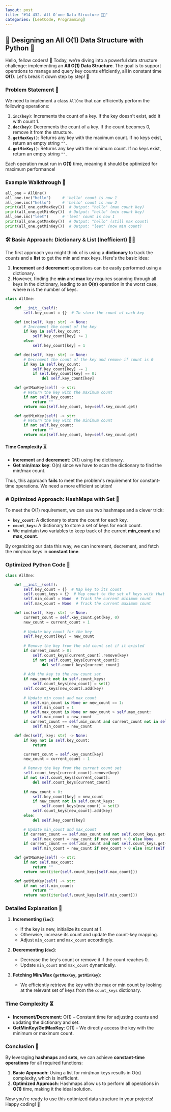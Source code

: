```yaml
---
layout: post
title: "#14 432. All O`one Data Structure 🧠💡"
categories: [LeetCode, Programming]
---
```


## 🚀 Designing an All O(1) Data Structure with Python 🐍

Hello, fellow coders! 👋 Today, we’re diving into a powerful data structure challenge: implementing an **All O(1) Data Structure**. The goal is to support operations to manage and query key counts efficiently, all in constant time **O(1)**. Let's break it down step by step! 🧠

### Problem Statement 📜

We need to implement a class `AllOne` that can efficiently perform the following operations:

1. **`inc(key)`**: Increments the count of a key. If the key doesn't exist, add it with count 1.
2. **`dec(key)`**: Decrements the count of a key. If the count becomes 0, remove it from the structure.
3. **`getMaxKey()`**: Returns any key with the maximum count. If no keys exist, return an empty string `""`.
4. **`getMinKey()`**: Returns any key with the minimum count. If no keys exist, return an empty string `""`.

Each operation must run in **O(1)** time, meaning it should be optimized for maximum performance!

### Example Walkthrough 📝

```python
all_one = AllOne()
all_one.inc("hello")     # 'hello' count is now 1
all_one.inc("hello")     # 'hello' count is now 2
print(all_one.getMaxKey())  # Output: "hello" (max count key)
print(all_one.getMinKey())  # Output: "hello" (min count key)
all_one.inc("leet")      # 'leet' count is now 1
print(all_one.getMaxKey())  # Output: "hello" (still max count)
print(all_one.getMinKey())  # Output: "leet" (now min count)
```

### 🛠 Basic Approach: Dictionary & List (Inefficient) 🧑‍💻

The first approach you might think of is using a **dictionary** to track the counts and a **list** to get the min and max keys. Here's the basic idea:

1. **Increment** and **decrement** operations can be easily performed using a dictionary.
2. However, finding the **min** and **max** key requires scanning through all keys in the dictionary, leading to an **O(n)** operation in the worst case, where **n** is the number of keys.

```python
class AllOne:

    def __init__(self):
        self.key_count = {}  # To store the count of each key

    def inc(self, key: str) -> None:
        # Increment the count of the key
        if key in self.key_count:
            self.key_count[key] += 1
        else:
            self.key_count[key] = 1

    def dec(self, key: str) -> None:
        # Decrement the count of the key and remove if count is 0
        if key in self.key_count:
            self.key_count[key] -= 1
            if self.key_count[key] == 0:
                del self.key_count[key]

    def getMaxKey(self) -> str:
        # Return the key with the maximum count
        if not self.key_count:
            return ""
        return max(self.key_count, key=self.key_count.get)

    def getMinKey(self) -> str:
        # Return the key with the minimum count
        if not self.key_count:
            return ""
        return min(self.key_count, key=self.key_count.get)

```

#### Time Complexity ⏳

- **Increment** and **decrement**: O(1) using the dictionary.
- **Get min/max key**: O(n) since we have to scan the dictionary to find the min/max count.

Thus, this approach **fails** to meet the problem's requirement for constant-time operations. We need a more efficient solution!

### 🔥 Optimized Approach: HashMaps with Set 🎯

To meet the O(1) requirement, we can use two hashmaps and a clever trick:

- **`key_count`**: A dictionary to store the count for each key.
- **`count_keys`**: A dictionary to store a set of keys for each count.
- We maintain two variables to keep track of the current **min_count** and **max_count**.

By organizing our data this way, we can increment, decrement, and fetch the min/max keys in **constant time**.

### Optimized Python Code 🐍

```python
class AllOne:

    def __init__(self):
        self.key_count = {}  # Map key to its count
        self.count_keys = {}  # Map count to the set of keys with that count
        self.min_count = None  # Track the current minimum count
        self.max_count = None  # Track the current maximum count

    def inc(self, key: str) -> None:
        current_count = self.key_count.get(key, 0)
        new_count = current_count + 1
        
        # Update key_count for the key
        self.key_count[key] = new_count
        
        # Remove the key from the old count set if it existed
        if current_count > 0:
            self.count_keys[current_count].remove(key)
            if not self.count_keys[current_count]:
                del self.count_keys[current_count]
        
        # Add the key to the new count set
        if new_count not in self.count_keys:
            self.count_keys[new_count] = set()
        self.count_keys[new_count].add(key)
        
        # Update min_count and max_count
        if self.min_count is None or new_count == 1:
            self.min_count = 1
        if self.max_count is None or new_count > self.max_count:
            self.max_count = new_count
        if current_count == self.min_count and current_count not in self.count_keys:
            self.min_count = new_count

    def dec(self, key: str) -> None:
        if key not in self.key_count:
            return

        current_count = self.key_count[key]
        new_count = current_count - 1

        # Remove the key from the current count set
        self.count_keys[current_count].remove(key)
        if not self.count_keys[current_count]:
            del self.count_keys[current_count]
        
        if new_count > 0:
            self.key_count[key] = new_count
            if new_count not in self.count_keys:
                self.count_keys[new_count] = set()
            self.count_keys[new_count].add(key)
        else:
            del self.key_count[key]

        # Update min_count and max_count
        if current_count == self.max_count and not self.count_keys.get(self.max_count):
            self.max_count = new_count if new_count > 0 else None
        if current_count == self.min_count and not self.count_keys.get(self.min_count):
            self.min_count = new_count if new_count > 0 else (min(self.count_keys.keys()) if self.count_keys else None)

    def getMaxKey(self) -> str:
        if not self.max_count:
            return ""
        return next(iter(self.count_keys[self.max_count]))

    def getMinKey(self) -> str:
        if not self.min_count:
            return ""
        return next(iter(self.count_keys[self.min_count]))
```

### Detailed Explanation 🧠

1. **Incrementing (`inc`)**:
   - If the key is new, initialize its count at 1.
   - Otherwise, increase its count and update the count-key mapping.
   - Adjust `min_count` and `max_count` accordingly.

2. **Decrementing (`dec`)**:
   - Decrease the key's count or remove it if the count reaches 0.
   - Update `min_count` and `max_count` dynamically.

3. **Fetching Min/Max (`getMaxKey`, `getMinKey`)**:
   - We efficiently retrieve the key with the max or min count by looking at the relevant set of keys from the `count_keys` dictionary.

### Time Complexity ⏳

- **Increment/Decrement**: O(1) – Constant time for adjusting counts and updating the dictionary and set.
- **GetMinKey/GetMaxKey**: O(1) – We directly access the key with the minimum or maximum count.

### Conclusion 🎯

By leveraging **hashmaps** and **sets**, we can achieve **constant-time operations** for all required functions:

1. **Basic Approach**: Using a list for min/max keys results in O(n) complexity, which is inefficient.
2. **Optimized Approach**: Hashmaps allow us to perform all operations in **O(1)** time, making it the ideal solution.

Now you're ready to use this optimized data structure in your projects! Happy coding! 🎉
